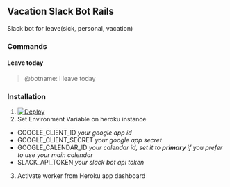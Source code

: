 ## Vacation Slack Bot Rails

Slack bot for leave(sick, personal, vacation)

### Commands
#### Leave today
> @botname: I leave today

### Installation
1. [![Deploy](https://www.herokucdn.com/deploy/button.svg)](https://www.heroku.com/deploy/?template=https://devicodev@github.com/devicodev/vacation-slack-bot-rails)
2. Set Environment Variable on heroku instance
  - GOOGLE_CLIENT_ID _your google app id_
  - GOOGLE_CLIENT_SECRET _your google app secret_  
  - GOOGLE_CALENDAR_ID _your calendar id, set it to **primary** if you prefer to use your main calendar_
  - SLACK_API_TOKEN _your slack bot api token_
3. Activate worker from Heroku app dashboard
